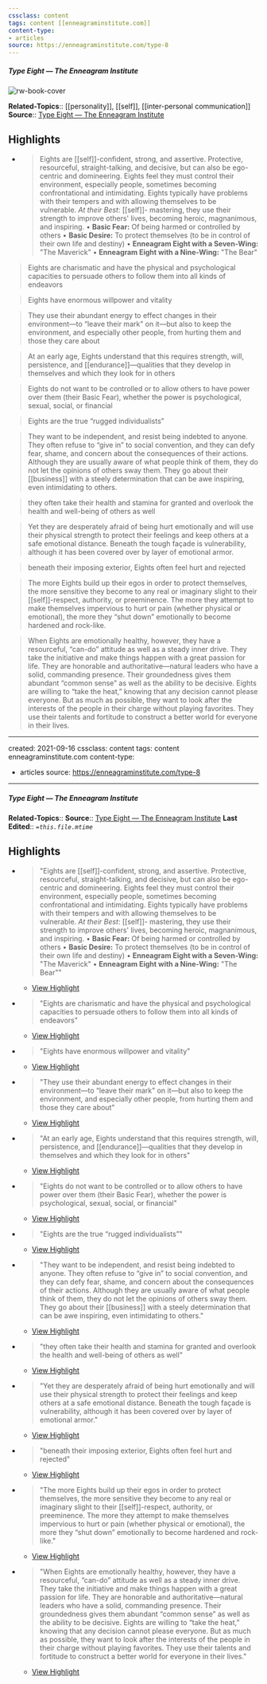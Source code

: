 ```yaml
---
cssclass: content
tags: content [[enneagraminstitute.com]]
content-type: 
- articles
source: https://enneagraminstitute.com/type-8
---
```

##### Type Eight — The Enneagram Institute
![rw-book-cover](https://readwise-assets.s3.amazonaws.com/static/images/article2.74d541386bbf.png)

**Related-Topics**:: [[personality]], [[self]], [[inter-personal communication]]
**Source**:: [Type Eight — The Enneagram Institute](https://enneagraminstitute.com/type-8)

## Highlights

- > Eights are [[self]]-confident, strong, and assertive. Protective, resourceful, straight-talking, and decisive, but can also be ego-centric and domineering. Eights feel they must control their environment, especially people, sometimes becoming confrontational and intimidating. Eights typically have problems with their tempers and with allowing themselves to be vulnerable. *At their Best*: [[self]]- mastering, they use their strength to improve others' lives, becoming heroic, magnanimous, and inspiring.
 • **Basic Fear:** Of being harmed or controlled by others
 • **Basic Desire:** To protect themselves (to be in control of their own life 
 and destiny)
 • **Enneagram Eight with a Seven-Wing:** "The Maverick"
 • **Enneagram Eight with a Nine-Wing:** "The Bear"


> Eights are charismatic and have the physical and psychological capacities to persuade others to follow them into all kinds of endeavors


> Eights have enormous willpower and vitality


> They use their abundant energy to effect changes in their environment—to “leave their mark" on it—but also to keep the environment, and especially other people, from hurting them and those they care about


> At an early age, Eights understand that this requires strength, will, persistence, and [[endurance]]—qualities that they develop in themselves and which they look for in others


> Eights do not want to be controlled or to allow others to have power over them (their Basic Fear), whether the power is psychological, sexual, social, or financial


> Eights are the true “rugged individualists”


> They want to be independent, and resist being indebted to anyone. They often refuse to “give in” to social convention, and they can defy fear, shame, and concern about the consequences of their actions. Although they are usually aware of what people think of them, they do not let the opinions of others sway them. They go about their [[business]] with a steely determination that can be awe inspiring, even intimidating to others.


> they often take their health and stamina for granted and overlook the health and well-being of others as well


> Yet they are desperately afraid of being hurt emotionally and will use their physical strength to protect their feelings and keep others at a safe emotional distance. Beneath the tough façade is vulnerability, although it has been covered over by layer of emotional armor.


> beneath their imposing exterior, Eights often feel hurt and rejected


> The more Eights build up their egos in order to protect themselves, the more sensitive they become to any real or imaginary slight to their [[self]]-respect, authority, or preeminence. The more they attempt to make themselves impervious to hurt or pain (whether physical or emotional), the more they “shut down” emotionally to become hardened and rock-like.


> When Eights are emotionally healthy, however, they have a resourceful, “can-do” attitude as well as a steady inner drive. They take the initiative and make things happen with a great passion for life. They are honorable and authoritative—natural leaders who have a solid, commanding presence. Their groundedness gives them abundant “common sense” as well as the ability to be decisive. Eights are willing to “take the heat,” knowing that any decision cannot please everyone. But as much as possible, they want to look after the interests of the people in their charge without playing favorites. They use their talents and fortitude to construct a better world for everyone in their lives.
---
created: 2021-09-16
cssclass: content
tags: content enneagraminstitute.com
content-type: 
- articles
source: https://enneagraminstitute.com/type-8
---
##### Type Eight — The Enneagram Institute
**Related-Topics**:: 
**Source**:: [Type Eight — The Enneagram Institute](https://enneagraminstitute.com/type-8)
**Last Edited**:: *`=this.file.mtime`*

## Highlights
- > "Eights are [[self]]-confident, strong, and assertive. Protective, resourceful, straight-talking, and decisive, but can also be ego-centric and domineering. Eights feel they must control their environment, especially people, sometimes becoming confrontational and intimidating. Eights typically have problems with their tempers and with allowing themselves to be vulnerable. *At their Best*: [[self]]- mastering, they use their strength to improve others' lives, becoming heroic, magnanimous, and inspiring.
    • **Basic Fear:** Of being harmed or controlled by others
    • **Basic Desire:** To protect themselves (to be in control of their own life 
    and destiny)
    • **Enneagram Eight with a Seven-Wing:** "The Maverick"
    • **Enneagram Eight with a Nine-Wing:** "The Bear"" 
    - [View Highlight](https://enneagraminstitute.com/type-8?__readwiseLocation=0%2F1%2F0%2F4%2F1%2F0%2F0%2F3%2F0%2F5%2F0%2F2%3A0%2C1%2F0%2F3%2F2%2F0%2F4%2F1%2F0%2F0%2F3%2F0%2F5%2F0%2F2%3A11#:~:text=Eights%20are%20self-confident%2C%20strong%2C%20and%2Cwith%20a%20Nine-Wing%3A%20%22The%20Bear%22)
- > "Eights are charismatic and have the physical and psychological capacities to persuade others to follow them into all kinds of endeavors" 
    - [View Highlight](https://enneagraminstitute.com/type-8?__readwiseLocation=2%2F1%2F0%2F6%2F1%2F0%2F0%2F3%2F0%2F5%2F0%2F2%3A166%2C2%2F1%2F0%2F6%2F1%2F0%2F0%2F3%2F0%2F5%2F0%2F2%3A301#:~:text=Eights%20are%20charismatic%20and%20have%2Cinto%20all%20kinds%20of%20endeavors)
- > "Eights have enormous willpower and vitality" 
    - [View Highlight](https://enneagraminstitute.com/type-8?__readwiseLocation=0%2F2%2F0%2F6%2F1%2F0%2F0%2F3%2F0%2F5%2F0%2F2%3A0%2C0%2F2%2F0%2F6%2F1%2F0%2F0%2F3%2F0%2F5%2F0%2F2%3A43#:~:text=Eights%20have%20enormous%20willpower%20and%20vitality)
- > "They use their abundant energy to effect changes in their environment—to “leave their mark" on it—but also to keep the environment, and especially other people, from hurting them and those they care about" 
    - [View Highlight](https://enneagraminstitute.com/type-8?__readwiseLocation=0%2F2%2F0%2F6%2F1%2F0%2F0%2F3%2F0%2F5%2F0%2F2%3A126%2C0%2F2%2F0%2F6%2F1%2F0%2F0%2F3%2F0%2F5%2F0%2F2%3A330#:~:text=They%20use%20their%20abundant%20energy%2Cand%20those%20they%20care%20about)
- > "At an early age, Eights understand that this requires strength, will, persistence, and [[endurance]]—qualities that they develop in themselves and which they look for in others" 
    - [View Highlight](https://enneagraminstitute.com/type-8?__readwiseLocation=0%2F2%2F0%2F6%2F1%2F0%2F0%2F3%2F0%2F5%2F0%2F2%3A332%2C0%2F2%2F0%2F6%2F1%2F0%2F0%2F3%2F0%2F5%2F0%2F2%3A504#:~:text=At%20an%20early%20age%2C%20Eights%2Cthey%20look%20for%20in%20others)
- > "Eights do not want to be controlled or to allow others to have power over them (their Basic Fear), whether the power is psychological, sexual, social, or financial" 
    - [View Highlight](https://enneagraminstitute.com/type-8?__readwiseLocation=0%2F5%2F0%2F6%2F1%2F0%2F0%2F3%2F0%2F5%2F0%2F2%3A0%2C0%2F5%2F0%2F6%2F1%2F0%2F0%2F3%2F0%2F5%2F0%2F2%3A163#:~:text=Eights%20do%20not%20want%20to%2Cpsychological%2C%20sexual%2C%20social%2C%20or%20financial)
- > "Eights are the true “rugged individualists”" 
    - [View Highlight](https://enneagraminstitute.com/type-8?__readwiseLocation=0%2F6%2F0%2F6%2F1%2F0%2F0%2F3%2F0%2F5%2F0%2F2%3A0%2C0%2F6%2F0%2F6%2F1%2F0%2F0%2F3%2F0%2F5%2F0%2F2%3A44#:~:text=Eights%20are%20the%20true%20%E2%80%9Crugged%20individualists%E2%80%9D)
- > "They want to be independent, and resist being indebted to anyone. They often refuse to “give in” to social convention, and they can defy fear, shame, and concern about the consequences of their actions. Although they are usually aware of what people think of them, they do not let the opinions of others sway them. They go about their [[business]] with a steely determination that can be awe inspiring, even intimidating to others." 
    - [View Highlight](https://enneagraminstitute.com/type-8?__readwiseLocation=0%2F6%2F0%2F6%2F1%2F0%2F0%2F3%2F0%2F5%2F0%2F2%3A106%2C0%2F6%2F0%2F6%2F1%2F0%2F0%2F3%2F0%2F5%2F0%2F2%3A533#:~:text=They%20want%20to%20be%20independent%2C%2Cinspiring%2C%20even%20intimidating%20to%20others.)
- > "they often take their health and stamina for granted and overlook the health and well-being of others as well" 
    - [View Highlight](https://enneagraminstitute.com/type-8?__readwiseLocation=0%2F7%2F0%2F6%2F1%2F0%2F0%2F3%2F0%2F5%2F0%2F2%3A267%2C0%2F7%2F0%2F6%2F1%2F0%2F0%2F3%2F0%2F5%2F0%2F2%3A376#:~:text=they%20often%20take%20their%20health%2Cwell-being%20of%20others%20as%20well)
- > "Yet they are desperately afraid of being hurt emotionally and will use their physical strength to protect their feelings and keep others at a safe emotional distance. Beneath the tough façade is vulnerability, although it has been covered over by layer of emotional armor." 
    - [View Highlight](https://enneagraminstitute.com/type-8?__readwiseLocation=0%2F7%2F0%2F6%2F1%2F0%2F0%2F3%2F0%2F5%2F0%2F2%3A378%2C0%2F7%2F0%2F6%2F1%2F0%2F0%2F3%2F0%2F5%2F0%2F2%3A650#:~:text=Yet%20they%20are%20desperately%20afraid%2Cby%20layer%20of%20emotional%20armor.)
- > "beneath their imposing exterior, Eights often feel hurt and rejected" 
    - [View Highlight](https://enneagraminstitute.com/type-8?__readwiseLocation=0%2F9%2F0%2F6%2F1%2F0%2F0%2F3%2F0%2F5%2F0%2F2%3A91%2C0%2F9%2F0%2F6%2F1%2F0%2F0%2F3%2F0%2F5%2F0%2F2%3A159#:~:text=beneath%20their%20imposing%20exterior%2C%20Eights%20often%20feel%20hurt%20and%20rejected)
- > "The more Eights build up their egos in order to protect themselves, the more sensitive they become to any real or imaginary slight to their [[self]]-respect, authority, or preeminence. The more they attempt to make themselves impervious to hurt or pain (whether physical or emotional), the more they “shut down” emotionally to become hardened and rock-like." 
    - [View Highlight](https://enneagraminstitute.com/type-8?__readwiseLocation=0%2F10%2F0%2F6%2F1%2F0%2F0%2F3%2F0%2F5%2F0%2F2%3A0%2C0%2F10%2F0%2F6%2F1%2F0%2F0%2F3%2F0%2F5%2F0%2F2%3A353#:~:text=The%20more%20Eights%20build%20up%2Cto%20become%20hardened%20and%20rock-like.)
- > "When Eights are emotionally healthy, however, they have a resourceful, “can-do” attitude as well as a steady inner drive. They take the initiative and make things happen with a great passion for life. They are honorable and authoritative—natural leaders who have a solid, commanding presence. Their groundedness gives them abundant “common sense” as well as the ability to be decisive. Eights are willing to “take the heat,” knowing that any decision cannot please everyone. But as much as possible, they want to look after the interests of the people in their charge without playing favorites. They use their talents and fortitude to construct a better world for everyone in their lives." 
    - [View Highlight](https://enneagraminstitute.com/type-8?__readwiseLocation=0%2F11%2F0%2F6%2F1%2F0%2F0%2F3%2F0%2F5%2F0%2F2%3A0%2C0%2F11%2F0%2F6%2F1%2F0%2F0%2F3%2F0%2F5%2F0%2F2%3A688#:~:text=When%20Eights%20are%20emotionally%20healthy%2C%2Cfor%20everyone%20in%20their%20lives.)
